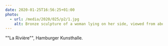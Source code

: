 ```yaml
---
date: 2020-01-25T16:56:25+01:00
photo:
  - url: /media/2020/025/p2/1.jpg
    alt: Bronze sculpture of a woman lying on her side, viewed from above.
---
```


""La Rivière"", Hamburger Kunsthalle.

